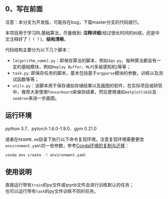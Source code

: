 
## 0、写在前面

注意：本分支为开发版，可能存在bug，下载master分支的代码就行。

本项目用于学习RL基础算法，尽量做到: **注释详细**(经过很长时间的纠结，还是中文注释好了！！！)，**结构清晰**。

代码结构主要分为以下几个脚本：

* ```[algorithm_name].py```：即保存算法的脚本，例如```dqn.py```，每种算法都会有一定的基础模块，例如```Replay Buffer```、```MLP```(多层感知机)等等；
* ```task.py```: 即保存任务的脚本，基本包括基于```argparse```模块的参数，训练以及测试函数等等；
* ```utils.py```：该脚本用于保存诸如存储结果以及画图的软件，在实际项目或研究中，推荐大家使用```Tensorboard```来保存结果，然后使用诸如```matplotlib```以及```seabron```来进一步画图。

## 运行环境

python 3.7、pytorch 1.6.0-1.9.0、gym 0.21.0

或者在```README.md```目录下执行以下命令复现环境，注意复现环境需要更改```environment.yaml```的一些参数，参考[Conda环境的复制与迁移](https://blog.csdn.net/JohnJim0/article/details/125876692?spm=1001.2014.3001.5502)：
```bash
conda env create -f environment.yaml
```
## 使用说明

直接运行带有```train```的py文件或ipynb文件会进行训练默认的任务；  
也可以运行带有```task```的py文件训练不同的任务。